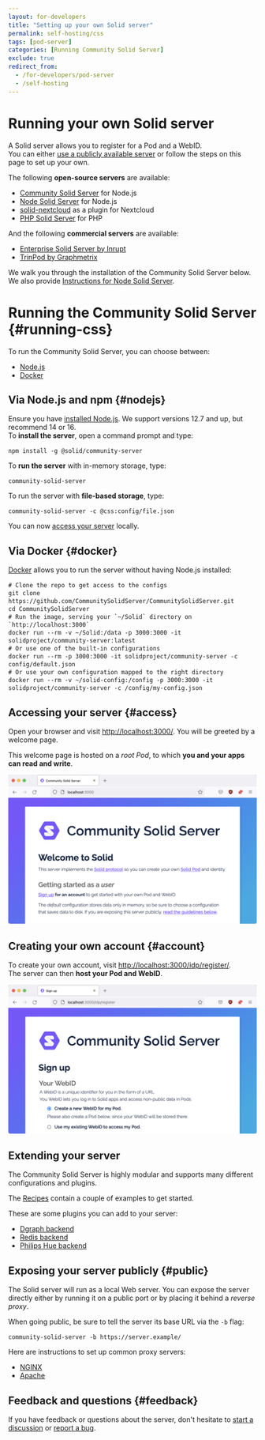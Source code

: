 ```yaml
---
layout: for-developers
title: "Setting up your own Solid server"
permalink: self-hosting/css
tags: [pod-server]
categories: [Running Community Solid Server]
exclude: true
redirect_from:
  - /for-developers/pod-server
  - /self-hosting
---
```


# Running your own Solid server
A Solid server allows you to register for a Pod and a WebID.
<br>
You can either [use a publicly available server](/users/get-a-pod)
or follow the steps on this page to set up your own.

The following **open-source servers** are available:

* [Community Solid Server](https://github.com/CommunitySolidServer/CommunitySolidServer/) for Node.js
* [Node Solid Server](https://github.com/solid/node-solid-server) for Node.js
* [solid-nextcloud](https://github.com/pdsinterop/solid-nextcloud) as a plugin for Nextcloud
* [PHP Solid Server](https://github.com/pdsinterop/php-solid-server) for PHP

And the following **commercial servers** are available:

* [Enterprise Solid Server by Inrupt](https://inrupt.com/products/enterprise-solid-server/)
* [TrinPod by Graphmetrix](https://graphmetrix.com/construction/trinpod)
  

We walk you through the installation of the Community Solid Server below.
<br>
We also provide [Instructions for Node Solid Server](/self-hosting/nss).

# Running the Community Solid Server {#running-css}
To run the Community Solid Server,
you can choose between:

- [Node.js](#nodejs)
- [Docker](#docker)

## Via Node.js and npm {#nodejs}
Ensure you have [installed Node.js](https://nodejs.org/en/download/).
We support versions 12.7 and up,
but recommend 14 or 16.
<br>
To **install the server**, open a command prompt and type:

```shell
npm install -g @solid/community-server
```

To **run the server** with in-memory storage, type:
```shell
community-solid-server
```

To run the server with **file-based storage**, type:
```shell
community-solid-server -c @css:config/file.json
```

You can now [access your server](#access) locally.

## Via Docker {#docker}
[Docker](https://docs.docker.com/get-docker/) allows you to run the server
without having Node.js installed:
```shell
# Clone the repo to get access to the configs
git clone https://github.com/CommunitySolidServer/CommunitySolidServer.git
cd CommunitySolidServer
# Run the image, serving your `~/Solid` directory on `http://localhost:3000`
docker run --rm -v ~/Solid:/data -p 3000:3000 -it solidproject/community-server:latest
# Or use one of the built-in configurations
docker run --rm -p 3000:3000 -it solidproject/community-server -c config/default.json
# Or use your own configuration mapped to the right directory
docker run --rm -v ~/solid-config:/config -p 3000:3000 -it solidproject/community-server -c /config/my-config.json
```

## Accessing your server {#access}
Open your browser and visit [http://localhost:3000/](http://localhost:3000/).
You will be greeted by a welcome page.

This welcome page is hosted on a _root Pod_,
to which **you and your apps can read and write**.

![Community Solid Server welcome page](/assets/img/screenshots/css-welcome-page.png)

## Creating your own account {#account}
To create your own account,
visit [http://localhost:3000/idp/register/](http://localhost:3000/idp/register/).
<br>
The server can then **host your Pod and WebID**.

![Community Solid Server registration page](/assets/img/screenshots/css-register-page.png)

## Extending your server
The Community Solid Server is highly modular
and supports many different configurations and plugins.

The [Recipes](https://github.com/CommunitySolidServer/Recipes)
contain a couple of examples to get started.

These are some plugins you can add to your server:
- [Dgraph backend](https://github.com/comake/solid-dgraph)
- [Redis backend](https://github.com/comake/solid-redis)
- [Philips Hue backend](https://github.com/RubenVerborgh/solid-hue)

## Exposing your server publicly {#public}

The Solid server will run as a local Web server.
You can expose the server directly
either by running it on a public port
or by placing it behind a _reverse proxy_.

When going public,
be sure to tell the server its base URL via the `-b` flag:

```shell
community-solid-server -b https://server.example/
```

Here are instructions to set up common proxy servers:

- [NGINX](/for-developers/pod-server/nginx)
- [Apache](/for-developers/pod-server/apache)

## Feedback and questions {#feedback}
If you have feedback or questions about the server,
don't hesitate to [start a discussion](https://github.com/CommunitySolidServer/CommunitySolidServer/discussions)
or [report a bug](https://github.com/CommunitySolidServer/CommunitySolidServer/issues).
